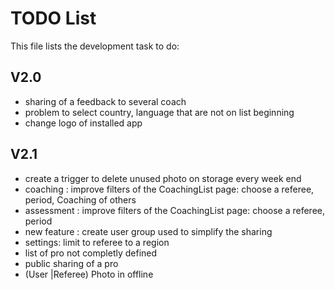 # TODO List

This file lists the development task to do:

## V2.0

- sharing of a feedback to several coach
- problem to select country, language that are not on list beginning
- change logo of installed app

## V2.1

- create a trigger to delete unused photo on storage every week end
- coaching : improve filters of the CoachingList page: choose a referee, period, Coaching of others
- assessment : improve filters of the CoachingList page: choose a referee, period
- new feature : create user group used to simplify the sharing
- settings: limit to referee to a region
- list of pro not completly defined
- public sharing of a pro
- (User |Referee) Photo in offline
